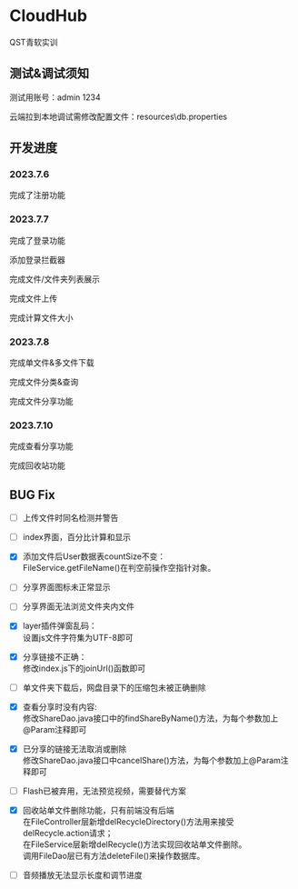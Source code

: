 # CloudHub

QST青软实训

## 测试&调试须知

测试用账号：admin 1234

云端拉到本地调试需修改配置文件：resources\db.properties

## 开发进度

### 2023.7.6

完成了注册功能

### 2023.7.7

完成了登录功能

添加登录拦截器

完成文件/文件夹列表展示

完成文件上传

完成计算文件大小

### 2023.7.8

完成单文件&多文件下载

完成文件分类&查询

完成文件分享功能

### 2023.7.10

完成查看分享功能

完成回收站功能

## BUG Fix

- [ ] 上传文件时同名检测并警告

- [ ] index界面，百分比计算和显示

- [X] 添加文件后User数据表countSize不变： <br>
  FileService.getFileName()在判空前操作空指针对象。

- [ ] 分享界面图标未正常显示

- [ ] 分享界面无法浏览文件夹内文件

- [X] layer插件弹窗乱码： <br>
  设置js文件字符集为UTF-8即可

- [X] 分享链接不正确：<br>
  修改index.js下的joinUrl()函数即可

- [ ] 单文件夹下载后，网盘目录下的压缩包未被正确删除

- [X] 查看分享时没有内容:<br>
  修改ShareDao.java接口中的findShareByName()方法，为每个参数加上@Param注释即可

- [X] 已分享的链接无法取消或删除<br>
  修改ShareDao.java接口中cancelShare()方法，为每个参数加上@Param注释即可

- [ ] Flash已被弃用，无法预览视频，需要替代方案

- [X] 回收站单文件删除功能，只有前端没有后端<br>
  在FileController层新增delRecycleDirectory()方法用来接受delRecycle.action请求；<br>
  在FileService层新增delRecycle()方法实现回收站单文件删除。<br>
  调用FileDao层已有方法deleteFile()来操作数据库。<br>

- [ ] 音频播放无法显示长度和调节进度